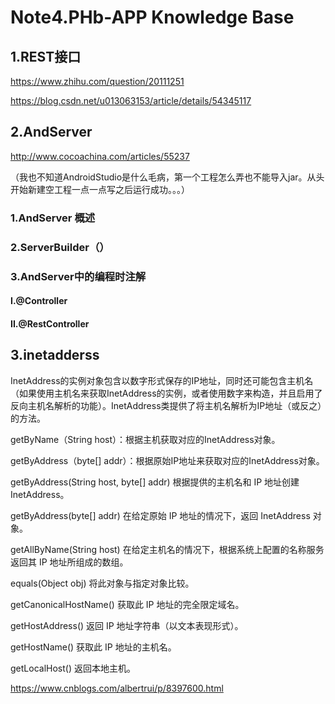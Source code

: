 # Note4.PHb-APP Knowledge Base
## 1.REST接口
https://www.zhihu.com/question/20111251

https://blog.csdn.net/u013063153/article/details/54345117

## 2.AndServer

http://www.cocoachina.com/articles/55237

（我也不知道AndroidStudio是什么毛病，第一个工程怎么弄也不能导入jar。从头开始新建空工程一点一点写之后运行成功。。。）

### 1.AndServer 概述
### 2.ServerBuilder（）
### 3.AndServer中的编程时注解
#### I.@Controller
#### II.@RestController


## 3.inetadderss

InetAddress的实例对象包含以数字形式保存的IP地址，同时还可能包含主机名（如果使用主机名来获取InetAddress的实例，或者使用数字来构造，并且启用了反向主机名解析的功能）。InetAddress类提供了将主机名解析为IP地址（或反之）的方法。

getByName（String host）：根据主机获取对应的InetAddress对象。

getByAddress（byte[] addr）：根据原始IP地址来获取对应的InetAddress对象。

getByAddress(String host, byte[] addr) 
          根据提供的主机名和 IP 地址创建 InetAddress。

getByAddress(byte[] addr) 
          在给定原始 IP 地址的情况下，返回 InetAddress 对象。

getAllByName(String host) 
          在给定主机名的情况下，根据系统上配置的名称服务返回其 IP 地址所组成的数组。

equals(Object obj) 
          将此对象与指定对象比较。

getCanonicalHostName() 
          获取此 IP 地址的完全限定域名。

getHostAddress() 
          返回 IP 地址字符串（以文本表现形式）。

getHostName() 
          获取此 IP 地址的主机名。

getLocalHost() 
          返回本地主机。



https://www.cnblogs.com/albertrui/p/8397600.html